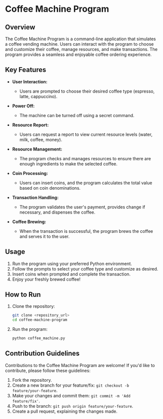 # Coffee Machine Program

## Overview

The Coffee Machine Program is a command-line application that simulates a coffee vending machine. Users can interact with the program to choose and customize their coffee, manage resources, and make transactions. The program provides a seamless and enjoyable coffee ordering experience.

## Key Features

- **User Interaction:**
  - Users are prompted to choose their desired coffee type (espresso, latte, cappuccino).

- **Power Off:**
  - The machine can be turned off using a secret command.

- **Resource Report:**
  - Users can request a report to view current resource levels (water, milk, coffee, money).

- **Resource Management:**
  - The program checks and manages resources to ensure there are enough ingredients to make the selected coffee.

- **Coin Processing:**
  - Users can insert coins, and the program calculates the total value based on coin denominations.

- **Transaction Handling:**
  - The program validates the user's payment, provides change if necessary, and dispenses the coffee.

- **Coffee Brewing:**
  - When the transaction is successful, the program brews the coffee and serves it to the user.

## Usage

1. Run the program using your preferred Python environment.
2. Follow the prompts to select your coffee type and customize as desired.
3. Insert coins when prompted and complete the transaction.
4. Enjoy your freshly brewed coffee!

## How to Run

1. Clone the repository:
   ```bash
   git clone <repository_url>
   cd coffee-machine-program
   ```

2. Run the program:
   ```bash
   python coffee_machine.py
   ```

## Contribution Guidelines

Contributions to the Coffee Machine Program are welcome! If you'd like to contribute, please follow these guidelines:

1. Fork the repository.
2. Create a new branch for your feature/fix: `git checkout -b feature/your-feature`.
3. Make your changes and commit them: `git commit -m 'Add feature/fix'`.
4. Push to the branch: `git push origin feature/your-feature`.
5. Create a pull request, explaining the changes made.


